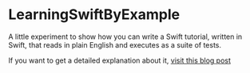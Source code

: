 # LearningSwiftByExample
A little experiment to show how you can write a Swift tutorial, written in Swift, that reads in plain English and executes as a suite of tests.

If you want to get a detailed explanation about it, [visit this blog post][1]

[1]: https://truizlop.github.io/development/learning-swift-by-example/